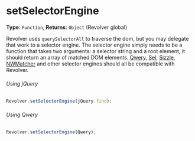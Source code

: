 # setSelectorEngine

**Type**: `Function`, **Returns**: `Object` (Revolver global)

Revolver uses `querySelectorAll` to traverse the dom, but you may delegate that work to a selector engine. The selector engine simply needs to be a function that takes two arguments: a selector string and a root element, it should return an array of matched DOM elements. [Qwery](https://github.com/ded/qwery), [Sel](https://github.com/amccollum/sel), [Sizzle](http://sizzlejs.com/), [NWMatcher](https://github.com/dperini/nwmatcher/) and other selector engines should all be compatible with Revolver.

###### Using jQuery

```javascript
Revolver.setSelectorEngine(jQuery.find);
```

###### Using Qwery

```javascript
Revolver.setSelectorEngine(Qwery);
```
